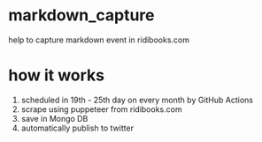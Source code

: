 # markdown_capture
help to capture markdown event in ridibooks.com

# how it works
1. scheduled in 19th - 25th day on every month by GitHub Actions
2. scrape using puppeteer from ridibooks.com
3. save in Mongo DB
4. automatically publish to twitter
